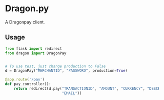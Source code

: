 Dragon.py
=========

A Dragonpay client.


Usage
-----

```python
from flask import redirect
from dragon import DragonPay


# To use test, just change production to False
d = DragonPay("MERCHANTID", "PASSWORD", production=True)

@app.route('/pay')
def pay_controller():
    return redirect(d.pay("TRANSACTIONID", "AMOUNT", "CURRENCY", "DESCRIPTION",
                          "EMAIL"))
```
